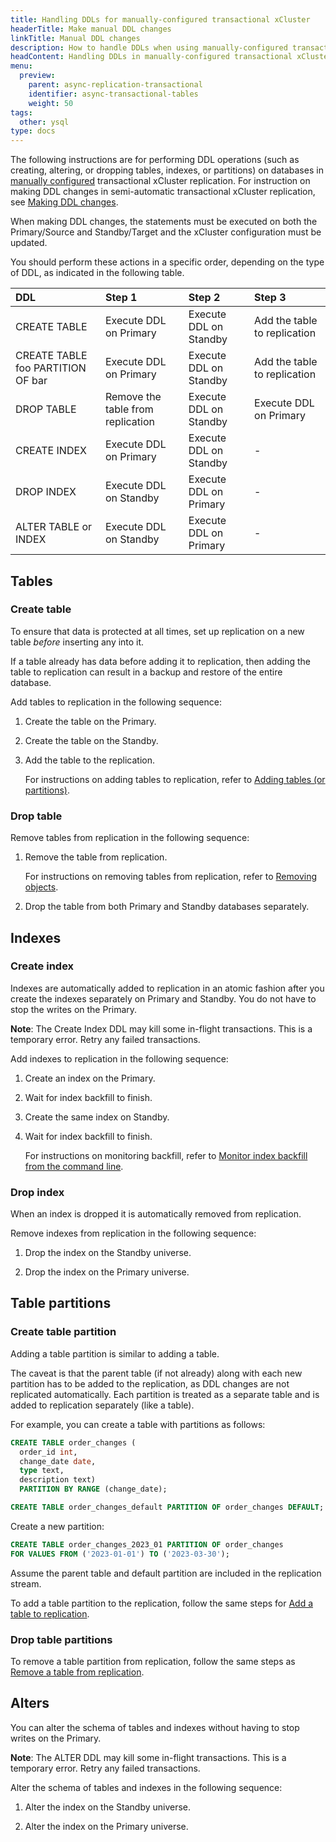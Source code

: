 ```yaml
---
title: Handling DDLs for manually-configured transactional xCluster
headerTitle: Make manual DDL changes
linkTitle: Manual DDL changes
description: How to handle DDLs when using manually-configured transactional xCluster replication
headContent: Handling DDLs in manually-configured transactional xCluster
menu:
  preview:
    parent: async-replication-transactional
    identifier: async-transactional-tables
    weight: 50
tags:
  other: ysql
type: docs
---
```


The following instructions are for performing DDL operations (such as creating, altering, or dropping tables, indexes, or partitions) on databases in [manually configured](../async-transactional-setup-manual/) transactional xCluster replication. For instruction on making DDL changes in semi-automatic transactional xCluster replication, see [Making DDL changes](../async-transactional-setup-semi-automatic/#making-ddl-changes).

When making DDL changes, the statements must be executed on both the Primary/Source and Standby/Target and the xCluster configuration must be updated.

You should perform these actions in a specific order, depending on the type of DDL, as indicated in the following table.

| DDL | Step 1 | Step 2 |  Step 3 |
| :--- | :--- | :--- | :--- |
| CREATE TABLE | Execute DDL on Primary | Execute DDL on Standby | Add the table to replication |
| CREATE TABLE foo PARTITION OF bar | Execute DDL on Primary | Execute DDL on Standby | Add the table to replication |
| DROP TABLE   | Remove the table from replication | Execute DDL on Standby | Execute DDL on Primary |
| CREATE INDEX | Execute DDL on Primary | Execute DDL on Standby | - |
| DROP INDEX   | Execute DDL on Standby | Execute DDL on Primary | - |
| ALTER TABLE or INDEX | Execute DDL on Standby | Execute DDL on Primary | - |

## Tables

### Create table

To ensure that data is protected at all times, set up replication on a new table _before_ inserting any into it.

If a table already has data before adding it to replication, then adding the table to replication can result in a backup and restore of the entire database.

Add tables to replication in the following sequence:

1. Create the table on the Primary.
1. Create the table on the Standby.
1. Add the table to the replication.

    For instructions on adding tables to replication, refer to [Adding tables (or partitions)](../async-deployment/#adding-tables-or-partitions).

### Drop table

Remove tables from replication in the following sequence:

1. Remove the table from replication.

    For instructions on removing tables from replication, refer to [Removing objects](../async-deployment/#removing-objects).

1. Drop the table from both Primary and Standby databases separately.

## Indexes

### Create index

Indexes are automatically added to replication in an atomic fashion after you create the indexes separately on Primary and Standby. You do not have to stop the writes on the Primary.

**Note**: The Create Index DDL may kill some in-flight transactions. This is a temporary error. Retry any failed transactions.

Add indexes to replication in the following sequence:

1. Create an index on the Primary.

1. Wait for index backfill to finish.

1. Create the same index on Standby.

1. Wait for index backfill to finish.

    For instructions on monitoring backfill, refer to [Monitor index backfill from the command line](https://yugabytedb.tips/?p=2215).

### Drop index

When an index is dropped it is automatically removed from replication.

Remove indexes from replication in the following sequence:

1. Drop the index on the Standby universe.

1. Drop the index on the Primary universe.

## Table partitions

### Create table partition

Adding a table partition is similar to adding a table.

The caveat is that the parent table (if not already) along with each new partition has to be added to the replication, as DDL changes are not replicated automatically. Each partition is treated as a separate table and is added to replication separately (like a table).

For example, you can create a table with partitions as follows:

```sql
CREATE TABLE order_changes (
  order_id int,
  change_date date,
  type text,
  description text)
  PARTITION BY RANGE (change_date);
```

```sql
CREATE TABLE order_changes_default PARTITION OF order_changes DEFAULT;
```

Create a new partition:

```sql
CREATE TABLE order_changes_2023_01 PARTITION OF order_changes
FOR VALUES FROM ('2023-01-01') TO ('2023-03-30');
```

Assume the parent table and default partition are included in the replication stream.

To add a table partition to the replication, follow the same steps for [Add a table to replication](#add-a-table-to-replication).

### Drop table partitions

To remove a table partition from replication, follow the same steps as [Remove a table from replication](#remove-a-table-from-replication).

## Alters

You can alter the schema of tables and indexes without having to stop writes on the Primary.

**Note**: The ALTER DDL may kill some in-flight transactions. This is a temporary error. Retry any failed transactions.

Alter the schema of tables and indexes in the following sequence:

1. Alter the index on the Standby universe.

1. Alter the index on the Primary universe.
